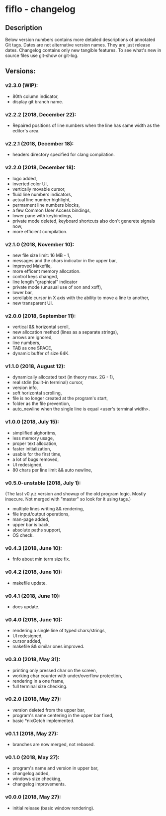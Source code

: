 # fiflo - changelog

## Description
Below version numbers contains more detailed descriptions of annotated Git
tags. Dates are not alternative version names. They are just release dates.
Changelog contains only new tangible features. To see what's new in source
files use git-show or git-log.

## Versions:
### v2.3.0 (WIP):
- 80th column indicator,
- display git branch name.

### v2.2.2 (2018, December 22):
- Repaired positions of line numbers when the line has same width as the
editor's area.

### v2.2.1 (2018, December 18):
- headers directory specified for clang compilation.

### v2.2.0 (2018, December 18):
- logo added,
- inverted color UI,
- vertically movable cursor,
- fluid line numbers indicators,
- actual line number highlight,
- permament line numbers blocks,
- a few Common User Access bindings,
- lower pane with keybindings,
- private mode deleted, keyboard shortcuts also don't generete signals now,
- more efficient compilation.

### v2.1.0 (2018, November 10):
- new file size limit: 16 MB - 1,
- messages and the chars indicator in the upper bar,
- improved Makefile,
- more efficent memory allocation.
- control keys changed,
- line length "graphical" indicator
- private mode (unusual use of xon and xoff),
- lower bar,
- scrollable cursor in X axis with the ability to move a line to another,
- new transparent UI.

### v2.0.0 (2018, September 11):
- vertical && horizontal scroll,
- new allocation method (lines as a separate strings),
- arrows are ignored,
- line numbers,
- TAB as one SPACE,
- dynamic buffer of size 64K.

### v1.1.0 (2018, August 12):
- dynamically allocated text (in theory max. 2G - 1),
- real stdin (built-in terminal) cursor,
- version info,
- soft horizontal scrolling,
- file is no longer created at the program's start,
- folder as the file prevention,
- auto_newline when the single line is equal <user's terminal width>.

### v1.0.0 (2018, July 15):
- simplified alghoritms,
- less memory usage,
- proper text allocation,
- faster initialization,
- usable for the first time,
- a lot of bugs removed,
- UI redesigned,
- 80 chars per line limit && auto newline,

### v0.5.0-unstable (2018, July 1):
(The last v0.y.z version and showup of the old program logic. Mostly insecure.
Not merged with "master" so look for it using tags.)
- multiple lines writing && rendering,
- file input/output operations,
- man-page added,
- upper bar is back,
- absolute paths support,
- OS check.

### v0.4.3 (2018, June 10):
- fnfo about min term size fix.

### v0.4.2 (2018, June 10):
- makefile update.

### v0.4.1 (2018, June 10):
- docs update.

### v0.4.0 (2018, June 10):
- rendering a single line of typed chars/strings,
- UI redesigned,
- cursor added,
- makefile && similar ones improved.

### v0.3.0 (2018, May 31):
- printing only pressed char on the screen,
- working char counter with under/overflow protection,
- rendering in a one frame,
- full terminal size checking.

### v0.2.0 (2018, May 27):
- version deleted from the upper bar,
- program's name centering in the upper bar fixed,
- basic *nixGetch implemented.

### v0.1.1 (2018, May 27):
- branches are now merged, not rebased.

### v0.1.0 (2018, May 27):
- program's name and version in upper bar,
- changelog added,
- windows size checking,
- changelog improvements.

### v0.0.0 (2018, May 27):
- initial release (basic window rendering).
